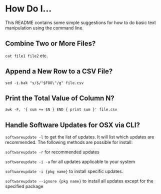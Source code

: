 # How Do I...

This README contains some simple suggestions for how to do basic text manipulation using the command line.

## Combine Two or More Files?

`cat file1 file2` etc.

## Append a New Row to a CSV File?

`sed -i.bak "s/$/"$FOO\"/g" file.csv`

## Print the Total Value of Column N?

`awk -F, '{ sum += $N } END { print sum }' file.csv`

## Handle Software Updates for OSX via CLI?

`softwareupdate -l` to get the list of updates. It will list which updates are recommended. The following methods are possible for install:

`softwareupdate -r` for recommended updates

`softwareupdate -i -a` for all updates applicable to your system

`softwareupdate -i {pkg name}` to install specific updates.

`softwareupdate --ignore {pkg name}` to install all updates except for the specified package
